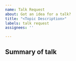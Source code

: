 ```yaml
---
name: Talk Request
about: Got an idea for a talk?
title: "<Topic Description>"
labels: talk request
assignees: ''

---
```


## Summary of talk

<!-- Describe the talk, and maybe why you'd like to see it presented. -->
